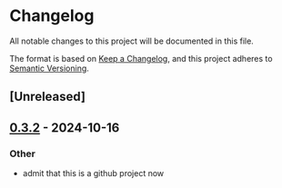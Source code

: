 # Changelog

All notable changes to this project will be documented in this file.

The format is based on [Keep a Changelog](https://keepachangelog.com/en/1.0.0/),
and this project adheres to [Semantic Versioning](https://semver.org/spec/v2.0.0.html).

## [Unreleased]

## [0.3.2](https://github.com/PlexSheep/crock/compare/v0.3.1...v0.3.2) - 2024-10-16

### Other

- admit that this is a github project now
